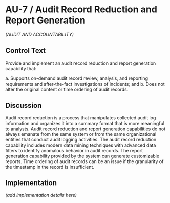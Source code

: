 # AU-7 / Audit Record Reduction and Report Generation

_(AUDIT AND ACCOUNTABILITY)_

## Control Text

Provide and implement an audit record reduction and report generation capability that:

a. Supports on-demand audit record review, analysis, and reporting requirements and after-the-fact investigations of incidents; and
b. Does not alter the original content or time ordering of audit records.

## Discussion

Audit record reduction is a process that manipulates collected audit log information and organizes it into a summary format that is more meaningful to analysts. Audit record reduction and report generation capabilities do not always emanate from the same system or from the same organizational entities that conduct audit logging activities. The audit record reduction capability includes modern data mining techniques with advanced data filters to identify anomalous behavior in audit records. The report generation capability provided by the system can generate customizable reports. Time ordering of audit records can be an issue if the granularity of the timestamp in the record is insufficient.

## Implementation

_(add implementation details here)_